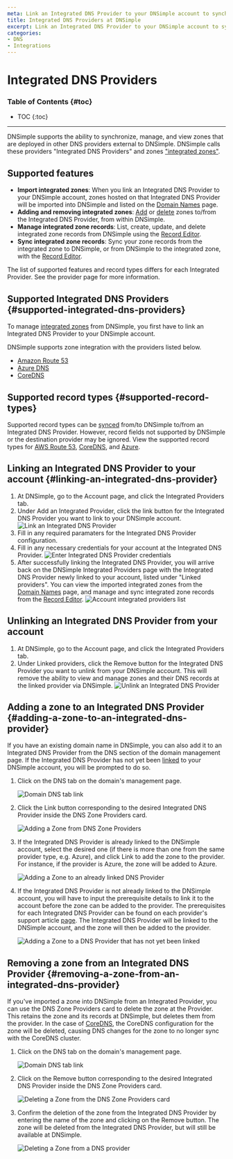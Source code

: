```yaml
---
meta: Link an Integrated DNS Provider to your DNSimple account to synchronize, manage, and view zones at other authoritative DNS providers within DNSimple.
title: Integrated DNS Providers at DNSimple
excerpt: Link an Integrated DNS Provider to your DNSimple account to synchronize, manage, and view zones at other authoritative DNS providers within DNSimple.
categories:
- DNS
- Integrations
---
```


# Integrated DNS Providers

### Table of Contents {#toc}

* TOC
{:toc}

---

DNSimple supports the ability to synchronize, manage, and view zones that are deployed in other DNS providers external to DNSimple. DNSimple calls these providers "Integrated DNS Providers" and zones ["integrated zones"](/articles/managing-integrated-zones).

## Supported features

- **Import integrated zones**: When you link an Integrated DNS Provider to your DNSimple account, zones hosted on that Integrated DNS Provider will be imported into DNSimple and listed on the [Domain Names](/articles/managing-integrated-zones) page.
- **Adding and removing integrated zones**: [Add](/articles/integrated-dns-providers#adding-a-zone-to-an-integrated-dns-provider) or [delete](/articles/integrated-dns-providers#removing-a-zone-from-an-integrated-dns-provider) zones to/from the Integrated DNS Provider, from within DNSimple.
- **Manage integrated zone records**: List, create, update, and delete integrated zone records from DNSimple using the [Record Editor](/articles/record-editor-integrated-zones).
- **Sync integrated zone records**: Sync your zone records from the integrated zone to DNSimple, or from DNSimple to the integrated zone, with the [Record Editor](/articles/record-editor-integrated-zones#record-syncing).

<info>
The list of supported features and record types differs for each Integrated Provider. See the provider page for more information.
</info>

## Supported Integrated DNS Providers {#supported-integrated-dns-providers}

To manage [integrated zones](/articles/managing-integrated-zones) from DNSimple, you first have to link an Integrated DNS Provider to your DNSimple account.

DNSimple supports zone integration with the providers listed below.

- [Amazon Route 53](/articles/integrated-dns-provider-amazon-route53)
- [Azure DNS](/articles/integrated-dns-provider-azure-dns)
- [CoreDNS](/articles/integrated-dns-provider-coredns)

## Supported record types {#supported-record-types}

Supported record types can be [synced](/articles/record-editor-integrated-zones#record-syncing) from/to DNSimple to/from an Integrated DNS Provider.
However, record fields not supported by DNSimple or the destination provider may be ignored. View the supported record types for [AWS Route 53](/articles/integrated-dns-provider-amazon-route53/#supported-record-types), [CoreDNS](/articles/integrated-dns-provider-coredns/#supported-features), and [Azure](/articles/integrated-dns-provider-azure-dns/#supported-record-types).

## Linking an Integrated DNS Provider to your account {#linking-an-integrated-dns-provider}

1. At DNSimple, go to the <label>Account</label> page, and click the <label>Integrated Providers</label> tab.
1. Under <label>Add an Integrated Provider<label>, click the link button for the Integrated DNS Provider you want to link to your DNSimple account.
![Link an Integrated DNS Provider](/files/account-integrated-provider-link.png)
1. Fill in any required paramaters for the Integrated DNS Provider configuration.
1. Fill in any necessary credentials for your account at the Integrated DNS Provider.
![Enter Integrated DNS Provider credentials](/files/account-external-provider-link-credentials.png)
1. After successfully linking the Integrated DNS Provider, you will arrive back on the DNSimple Integrated Providers page with the Integrated DNS Provider newly linked to your account, listed under "Linked providers". You can view the imported integrated zones from the [Domain Names](/articles/managing-integrated-zones) page, and manage and sync integrated zone records from the [Record Editor](/articles/record-editor-integrated-zones).
![Account integrated providers list](/files/account-integrated-providers.png)

## Unlinking an Integrated DNS Provider from your account

1. At DNSimple, go to the <label>Account</label> page, and click the <label>Integrated Providers</label> tab.
1. Under <label>Linked providers<label>, click the <label>Remove</label> button for the Integrated DNS Provider you want to unlink from your DNSimple account. This will remove the ability to view and manage zones and their DNS records at the linked provider via DNSimple.
![Unlink an Integrated DNS Provider](/files/account-integrated-provider-unlink.png)


## Adding a zone to an Integrated DNS Provider {#adding-a-zone-to-an-integrated-dns-provider}

If you have an existing domain name in DNSimple, you can also add it to an Integrated DNS Provider from the DNS section of the domain management page. If the Integrated DNS Provider has not yet been [linked](/articles/integrated-dns-providers#linking-an-integrated-dns-provider) to your DNSimple account, you will be prompted to do so.

1.  Click on the DNS tab on the domain's management page.

    ![Domain DNS tab link](/files/domain-tab-dns-link.png)

1.  Click the <label>Link</label> button corresponding to the desired Integrated DNS Provider inside the <label>DNS Zone Providers</label> card.

    ![Adding a Zone from DNS Zone Providers](/files/dns-zone-providers-add-zone.png)

1.  If the Integrated DNS Provider is already linked to the DNSimple account, select the desired one (if there is more than one from the same provider type, e.g. Azure), and click <label>Link</label> to add the zone to the provider. For instance, if the provider is Azure, the zone will be added to Azure.

    ![Adding a Zone to an already linked DNS Provider](/files/dns-zone-providers-add-to-linked-provider.png)
1.  If the Integrated DNS Provider is not already linked to the DNSimple account, you will have to input the prerequisite details to link it to the account before the zone can be added to the provider. The prerequisites for each Integrated DNS Provider can be found on each provider's support article [page](/articles/integrated-dns-providers#supported-integrated-dns-providers). The Integrated DNS Provider will be linked to the DNSimple account, and the zone will then be added to the provider.

    ![Adding a Zone to a DNS Provider that has not yet been linked](/files/dns-zone-providers-add-to-unlinked-provider.png)


## Removing a zone from an Integrated DNS Provider {#removing-a-zone-from-an-integrated-dns-provider}

If you've imported a zone into DNSimple from an Integrated Provider, you can use the DNS Zone Providers card to delete the zone at the Provider. This retains the zone and its records at DNSimple, but deletes them from the provider. In the case of [CoreDNS](/articles/integrated-dns-provider-coredns), the CoreDNS configuration for the zone will be deleted, causing DNS changes for the zone to no longer sync with the CoreDNS cluster.

1.  Click on the DNS tab on the domain's management page.

    ![Domain DNS tab link](/files/domain-tab-dns-link.png)

1.  Click on the <label>Remove</label> button corresponding to the desired Integrated DNS Provider inside the <label>DNS Zone Providers</label> card.

    ![Deleting a Zone from the DNS Zone Providers card](/files/dns-zone-providers-delete.png)

1.  Confirm the deletion of the zone from the Integrated DNS Provider by entering the name of the zone and clicking on the <label>Remove</label> button. The zone will be deleted from the Integrated DNS Provider, but will still be available at DNSimple.

    ![Deleting a Zone from a DNS provider](/files/dns-zone-providers-delete-zone.png)
